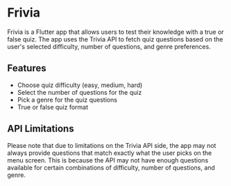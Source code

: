 # Frivia

Frivia is a Flutter app that allows users to test their knowledge with a true or false quiz. The app uses the Trivia API to fetch quiz questions based on the user's selected difficulty, number of questions, and genre preferences.

## Features

- Choose quiz difficulty (easy, medium, hard)
- Select the number of questions for the quiz
- Pick a genre for the quiz questions
- True or false quiz format

## API Limitations

Please note that due to limitations on the Trivia API side, the app may not always provide questions that match exactly what the user picks on the menu screen. This is because the API may not have enough questions available for certain combinations of difficulty, number of questions, and genre.